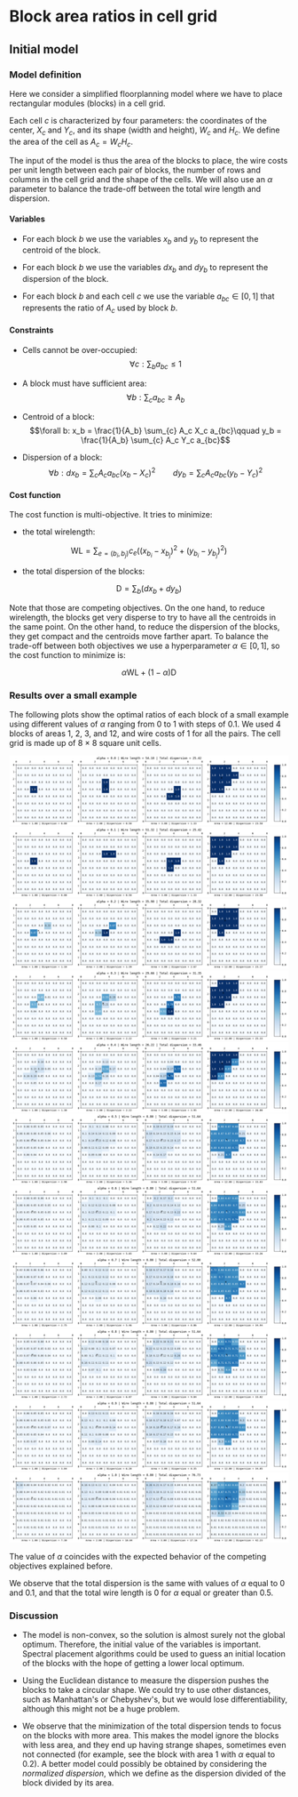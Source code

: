 # Block area ratios in cell grid

## Initial model

### Model definition

Here we consider a simplified floorplanning model where we have to place rectangular modules
(blocks) in a cell grid.

Each cell $c$ is characterized by four parameters: the coordinates of the center, $X_c$ and $Y_c$, and
its shape (width and height), $W_c$ and $H_c$. We define the area of the cell as $A_c = W_c H_c$.

The input of the model is thus the area of the blocks to place, the wire costs per unit length
between each pair of blocks, the number of rows and columns in the cell grid and the shape of the
cells. We will also use an $\alpha$ parameter to balance the trade-off between the total wire length
and dispersion.


#### Variables

* For each block $b$ we use the variables $x_b$ and $y_b$ to represent the centroid of the block.

* For each block $b$ we use the variables $dx_b$ and $dy_b$ to represent the dispersion of the
block.

* For each block $b$ and each cell $c$ we use the variable $a_{bc} \in [0, 1]$ that represents the
ratio of $A_c$ used by block $b$.

#### Constraints

* Cells cannot be over-occupied: $$\forall c: \sum_{b} a_{bc} \le 1$$

* A block must have sufficient area: $$\forall b: \sum_{c} a_{bc} \ge A_b$$

* Centroid of a block: $$\forall b: x_b = \frac{1}{A_b} \sum_{c} A_c X_c a_{bc}\qquad y_b = \frac{1}{A_b} \sum_{c} A_c Y_c a_{bc}$$

* Dispersion of a block: $$\forall b: dx_b = \sum_{c} A_c a_{bc} (x_b - X_c)^2\qquad dy_b = \sum_{c} A_c a_{bc} (y_b - Y_c)^2$$

#### Cost function

The cost function is multi-objective. It tries to minimize:

* the total wirelength:

$$\mathrm{WL} = \sum_{e=(b_i, b_j)} c_e ((x_{b_i}-x_{b_j})^2+(y_{b_i}-y_{b_j})^2)$$

* the total dispersion of the blocks:

$$\mathrm{D} = \sum_{b} (dx_b + dy_b)$$

Note that those are competing objectives. On the one hand, to reduce wirelength, the blocks get very
disperse to try to have all the centroids in the same point. On the other hand, to reduce the
dispersion of the blocks, they get compact and the centroids move farther apart. To balance the
trade-off between both objectives we use a hyperparameter $\alpha \in [0, 1]$, so the cost function
to minimize is:

$$\alpha \mathrm{WL} + (1-\alpha) \mathrm{D}$$


### Results over a small example

The following plots show the optimal ratios of each block of a small example using different values
of $\alpha$ ranging from 0 to 1 with steps of 0.1. We used 4 blocks of areas 1, 2, 3, and 12, and
wire costs of 1 for all the pairs. The cell grid is made up of 8 $\times$ 8 square unit cells.

<img src="results/fp-0.0.png"/>
<img src="results/fp-0.1.png"/>
<img src="results/fp-0.2.png"/>
<img src="results/fp-0.3.png"/>
<img src="results/fp-0.4.png"/>
<img src="results/fp-0.5.png"/>
<img src="results/fp-0.6.png"/>
<img src="results/fp-0.7.png"/>
<img src="results/fp-0.8.png"/>
<img src="results/fp-0.9.png"/>
<img src="results/fp-1.0.png"/>

The value of $\alpha$ coincides with the expected behavior of the competing objectives explained
before.

We observe that the total dispersion is the same with values of $\alpha$ equal to 0 and 0.1, and
that the total wire length is 0 for $\alpha$ equal or greater than 0.5.

### Discussion

* The model is non-convex, so the solution is almost surely not the global optimum. Therefore, the
initial value of the variables is important. Spectral placement algorithms could be used to guess an
initial location of the blocks with the hope of getting a lower local optimum.

* Using the Euclidean distance to measure the dispersion pushes the blocks to take a circular shape.
We could try to use other distances, such as Manhattan's or Chebyshev's, but we would lose
differentiability, although this might not be a huge problem.

* We observe that the minimization of the total dispersion tends to focus on the blocks with more
area. This makes the model ignore the blocks with less area, and they end up having strange shapes,
sometimes even not connected (for example, see the block with area 1 with $\alpha$ equal to 0.2).
A better model could possibly be obtained by considering the *normalized dispersion*, which we
define as the dispersion divided of the block divided by its area.
